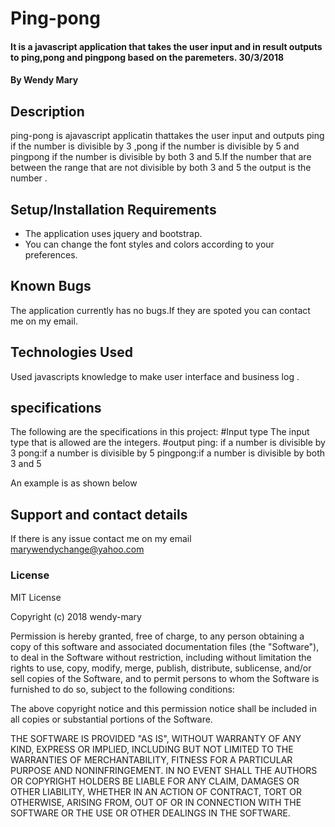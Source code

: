 # Ping-pong

#### It is a javascript application that takes the user input and in result outputs to ping,pong and pingpong based on the paremeters. 30/3/2018

#### By **Wendy Mary**

## Description

ping-pong is ajavascript applicatin thattakes the user input and outputs ping if the number is divisible by 3 ,pong if the number is divisible by 5 and pingpong if the number is divisible by both 3 and 5.If the number that are between the range that are not divisible by both 3 and 5 the output is the number .

## Setup/Installation Requirements

-   The application uses jquery and bootstrap.
-   You can change the font styles and colors according to your preferences.

## Known Bugs

The application currently has no bugs.If they are spoted you can contact me on my email.
## Technologies Used

Used javascripts knowledge to make user interface and business log .
## specifications
The following are the specifications in this project:
#Input type
The input type that is allowed are the integers.
#output
ping: if a number is divisible by 3
pong:if a number is divisible by 5
pingpong:if a number is divisible by both 3 and 5

An example is as shown below

## Support and contact details
If there is any issue contact me on my email marywendychange@yahoo.com  
### License
MIT License

Copyright (c) 2018 wendy-mary

Permission is hereby granted, free of charge, to any person obtaining a copy
of this software and associated documentation files (the "Software"), to deal
in the Software without restriction, including without limitation the rights
to use, copy, modify, merge, publish, distribute, sublicense, and/or sell
copies of the Software, and to permit persons to whom the Software is
furnished to do so, subject to the following conditions:

The above copyright notice and this permission notice shall be included in all
copies or substantial portions of the Software.

THE SOFTWARE IS PROVIDED "AS IS", WITHOUT WARRANTY OF ANY KIND, EXPRESS OR
IMPLIED, INCLUDING BUT NOT LIMITED TO THE WARRANTIES OF MERCHANTABILITY,
FITNESS FOR A PARTICULAR PURPOSE AND NONINFRINGEMENT. IN NO EVENT SHALL THE
AUTHORS OR COPYRIGHT HOLDERS BE LIABLE FOR ANY CLAIM, DAMAGES OR OTHER
LIABILITY, WHETHER IN AN ACTION OF CONTRACT, TORT OR OTHERWISE, ARISING FROM,
OUT OF OR IN CONNECTION WITH THE SOFTWARE OR THE USE OR OTHER DEALINGS IN THE
SOFTWARE.
